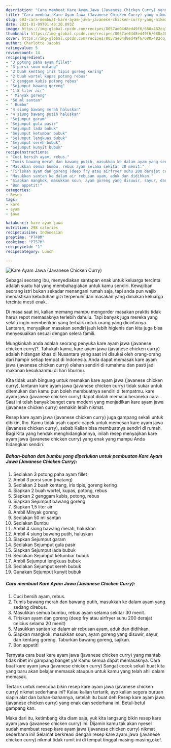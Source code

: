 ```yaml
---
description: "Cara membuat Kare Ayam Jawa (Javanese Chicken Curry) yang nikmat Untuk Jualan"
title: "Cara membuat Kare Ayam Jawa (Javanese Chicken Curry) yang nikmat Untuk Jualan"
slug: 603-cara-membuat-kare-ayam-jawa-javanese-chicken-curry-yang-nikmat-untuk-jualan
date: 2021-01-09T01:43:20.093Z
image: https://img-global.cpcdn.com/recipes/8057ae04d8ed49f6/680x482cq70/kare-ayam-jawa-javanese-chicken-curry-foto-resep-utama.jpg
thumbnail: https://img-global.cpcdn.com/recipes/8057ae04d8ed49f6/680x482cq70/kare-ayam-jawa-javanese-chicken-curry-foto-resep-utama.jpg
cover: https://img-global.cpcdn.com/recipes/8057ae04d8ed49f6/680x482cq70/kare-ayam-jawa-javanese-chicken-curry-foto-resep-utama.jpg
author: Charlotte Jacobs
ratingvalue: 5
reviewcount: 14
recipeingredient:
- "3 potong paha ayam fillet"
- "3 porsi soun matang"
- "2 buah kentang iris tipis goreng kering"
- "2 buah wortel kupas potong rebus"
- "2 genggam kubis potong rebus"
- "Sejumput bawang goreng"
- "1,5 liter air"
- " Minyak goreng"
- "50 ml santan"
- " Bumbu"
- "4 siung bawang merah haluskan"
- "4 siung bawang putih haluskan"
- "Sejumput garam"
- "Sejumput gula pasir"
- "Sejumput lada bubuk"
- "Sejumput ketumbar bubuk"
- "Sejumput lengkuas bubuk"
- "Sejumput sereh bubuk"
- "Sejumput kunyit bubuk"
recipeinstructions:
- "Cuci bersih ayam, rebus."
- "Tumis bawang merah dan bawang putih, masukkan ke dalam ayam yang sedang direbus."
- "Masukkan semua bumbu, rebus ayam selama sekitar 30 menit."
- "Tiriskan ayam dan goreng (deep fry atau airfryer suhu 200 derajat celcius selama 20 menit)"
- "Masukkan santan ke dalam air rebusan ayam, aduk dan didihkan."
- "Siapkan mangkok, masukkan soun, ayam goreng yang disuwir, sayur, dan kentang goreng. Taburkan bawang goreng, sajikan."
- "Bon appetit!"
categories:
- Resep
tags:
- kare
- ayam
- jawa

katakunci: kare ayam jawa 
nutrition: 298 calories
recipecuisine: Indonesian
preptime: "PT40M"
cooktime: "PT57M"
recipeyield: "1"
recipecategory: Lunch

---
```



![Kare Ayam Jawa (Javanese Chicken Curry)](https://img-global.cpcdn.com/recipes/8057ae04d8ed49f6/680x482cq70/kare-ayam-jawa-javanese-chicken-curry-foto-resep-utama.jpg)

Sebagai seorang ibu, menyediakan santapan enak untuk keluarga tercinta adalah suatu hal yang membahagiakan untuk kamu sendiri. Kewajiban seorang istri bukan sekadar menangani rumah saja, tapi anda pun wajib memastikan kebutuhan gizi terpenuhi dan masakan yang dimakan keluarga tercinta mesti enak.

Di masa  saat ini, kalian memang mampu mengorder masakan praktis tidak harus repot memasaknya terlebih dahulu. Tapi banyak juga mereka yang selalu ingin memberikan yang terbaik untuk orang yang dicintainya. Lantaran, menyajikan masakan sendiri jauh lebih higienis dan kita juga bisa menyesuaikan sesuai dengan selera famili. 



Mungkinkah anda adalah seorang penyuka kare ayam jawa (javanese chicken curry)?. Tahukah kamu, kare ayam jawa (javanese chicken curry) adalah hidangan khas di Nusantara yang saat ini disukai oleh orang-orang dari hampir setiap tempat di Indonesia. Anda dapat memasak kare ayam jawa (javanese chicken curry) olahan sendiri di rumahmu dan pasti jadi makanan kesukaanmu di hari liburmu.

Kita tidak usah bingung untuk memakan kare ayam jawa (javanese chicken curry), lantaran kare ayam jawa (javanese chicken curry) tidak sukar untuk ditemukan dan kamu pun boleh membuatnya sendiri di tempatmu. kare ayam jawa (javanese chicken curry) dapat diolah memalui beraneka cara. Saat ini telah banyak banget cara modern yang menjadikan kare ayam jawa (javanese chicken curry) semakin lebih nikmat.

Resep kare ayam jawa (javanese chicken curry) juga gampang sekali untuk dibikin, lho. Kamu tidak usah capek-capek untuk memesan kare ayam jawa (javanese chicken curry), sebab Kalian bisa membuatnya sendiri di rumah. Bagi Kita yang hendak menghidangkannya, inilah resep menyajikan kare ayam jawa (javanese chicken curry) yang enak yang mampu Anda hidangkan sendiri.

<!--inarticleads1-->

##### Bahan-bahan dan bumbu yang diperlukan untuk pembuatan Kare Ayam Jawa (Javanese Chicken Curry):

1. Sediakan 3 potong paha ayam fillet
1. Ambil 3 porsi soun (matang)
1. Sediakan 2 buah kentang, iris tipis, goreng kering
1. Siapkan 2 buah wortel, kupas, potong, rebus
1. Siapkan 2 genggam kubis, potong, rebus
1. Siapkan Sejumput bawang goreng
1. Siapkan 1,5 liter air
1. Ambil  Minyak goreng
1. Sediakan 50 ml santan
1. Sediakan  Bumbu
1. Ambil 4 siung bawang merah, haluskan
1. Ambil 4 siung bawang putih, haluskan
1. Siapkan Sejumput garam
1. Sediakan Sejumput gula pasir
1. Siapkan Sejumput lada bubuk
1. Sediakan Sejumput ketumbar bubuk
1. Ambil Sejumput lengkuas bubuk
1. Sediakan Sejumput sereh bubuk
1. Gunakan Sejumput kunyit bubuk




<!--inarticleads2-->

##### Cara membuat Kare Ayam Jawa (Javanese Chicken Curry):

1. Cuci bersih ayam, rebus.
1. Tumis bawang merah dan bawang putih, masukkan ke dalam ayam yang sedang direbus.
1. Masukkan semua bumbu, rebus ayam selama sekitar 30 menit.
1. Tiriskan ayam dan goreng (deep fry atau airfryer suhu 200 derajat celcius selama 20 menit)
1. Masukkan santan ke dalam air rebusan ayam, aduk dan didihkan.
1. Siapkan mangkok, masukkan soun, ayam goreng yang disuwir, sayur, dan kentang goreng. Taburkan bawang goreng, sajikan.
1. Bon appetit!




Ternyata cara buat kare ayam jawa (javanese chicken curry) yang mantab tidak ribet ini gampang banget ya! Kamu semua dapat memasaknya. Cara buat kare ayam jawa (javanese chicken curry) Sangat cocok sekali buat kita yang baru akan belajar memasak ataupun untuk kamu yang telah ahli dalam memasak.

Tertarik untuk mencoba bikin resep kare ayam jawa (javanese chicken curry) nikmat sederhana ini? Kalau kalian tertarik, ayo kalian segera buruan siapin alat dan bahan-bahannya, setelah itu buat deh Resep kare ayam jawa (javanese chicken curry) yang enak dan sederhana ini. Betul-betul gampang kan. 

Maka dari itu, ketimbang kita diam saja, yuk kita langsung bikin resep kare ayam jawa (javanese chicken curry) ini. Dijamin kamu tak akan nyesel sudah membuat resep kare ayam jawa (javanese chicken curry) nikmat sederhana ini! Selamat berkreasi dengan resep kare ayam jawa (javanese chicken curry) nikmat tidak rumit ini di tempat tinggal masing-masing,oke!.

